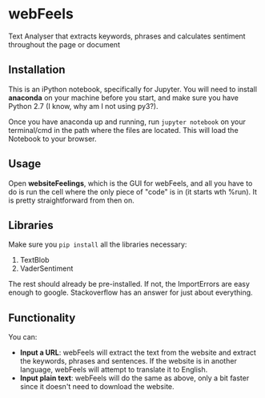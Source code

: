 # webFeels
Text Analyser that extracts keywords, phrases and calculates sentiment throughout the page or document

## Installation
This is an iPython notebook, specifically for Jupyter. You will need to install **anaconda** on your machine before you start, and make sure you have Python 2.7 (I know, why am I not using py3?). 

Once you have anaconda up and running, run `jupyter notebook` on your terminal/cmd in the path where the files are located. This will load the Notebook to your browser.

## Usage
Open **websiteFeelings**, which is the GUI for webFeels, and all you have to do is run the cell where the only piece of "code" is in (it starts wth %run). It is pretty straightforward from then on.

## Libraries
Make sure you `pip install` all the libraries necessary:
1. TextBlob
2. VaderSentiment

The rest should already be pre-installed. If not, the ImportErrors are easy enough to google. Stackoverflow has an answer for just about everything.

## Functionality
You can:
* **Input a URL**: webFeels will extract the text from the website and extract the keywords, phrases and sentences. If the website is in another language, webFeels will attempt to translate it to English.
* **Input plain text**: webFeels will do the same as above, only a bit faster since it doesn't need to download the website.
